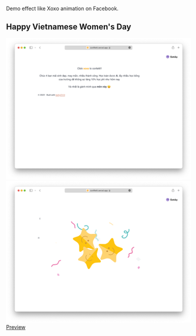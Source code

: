 Demo effect like Xoxo animation on Facebook.

## Happy Vietnamese Women's Day

![](assets/page.png)
![](assets/xoxo.png)
[Preview](https://conffetti.vercel.app/)